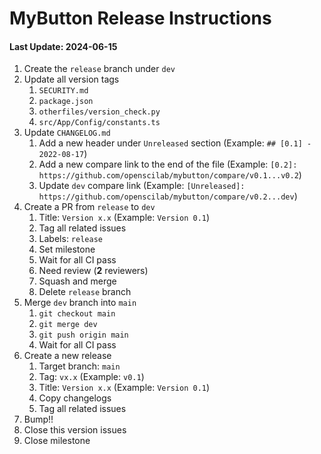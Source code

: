 # MyButton Release Instructions

#### Last Update: 2024-06-15

1. Create the `release` branch under `dev`
2. Update all version tags
    1. `SECURITY.md`
    2. `package.json`
    2. `otherfiles/version_check.py`
    3. `src/App/Config/constants.ts`
3. Update `CHANGELOG.md`
    1. Add a new header under `Unreleased` section (Example: `## [0.1] - 2022-08-17`)
    2. Add a new compare link to the end of the file (Example: `[0.2]: https://github.com/openscilab/mybutton/compare/v0.1...v0.2`)
    3. Update `dev` compare link (Example: `[Unreleased]: https://github.com/openscilab/mybutton/compare/v0.2...dev`)
4. Create a PR from `release` to `dev`
    1. Title: `Version x.x` (Example: `Version 0.1`)
    2. Tag all related issues
    3. Labels: `release`
    4. Set milestone
    5. Wait for all CI pass
    6. Need review (**2** reviewers)
    7. Squash and merge
    8. Delete `release` branch
5. Merge `dev` branch into `main`
    1. `git checkout main`
    2. `git merge dev`
    3. `git push origin main`
    4. Wait for all CI pass
6. Create a new release
    1. Target branch: `main`
    2. Tag: `vx.x` (Example: `v0.1`)
    3. Title: `Version x.x` (Example: `Version 0.1`)
    4. Copy changelogs
    5. Tag all related issues
7. Bump!!
8. Close this version issues
9. Close milestone
